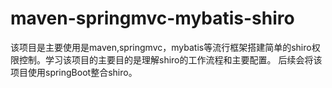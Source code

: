 # maven-springmvc-mybatis-shiro
该项目是主要使用是maven,springmvc，mybatis等流行框架搭建简单的shiro权限控制。学习该项目的主要目的是理解shiro的工作流程和主要配置。
后续会将该项目使用springBoot整合shiro。
